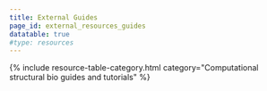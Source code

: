 ```yaml
---
title: External Guides
page_id: external_resources_guides
datatable: true
#type: resources
---
```


{% include resource-table-category.html category="Computational structural bio guides and tutorials" %}
